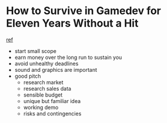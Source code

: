 # How to Survive in Gamedev for Eleven Years Without a Hit
[ref](https://www.youtube.com/watch?v=JmwbYl6f11c&feature=youtu.be)

- start small scope
- earn money over the long run to sustain you
- avoid unhealthy deadlines
- sound and graphics are important
- good pitch
  - research market
  - research sales data
  - sensible budget
  - unique but familiar idea
  - working demo
  - risks and contingencies